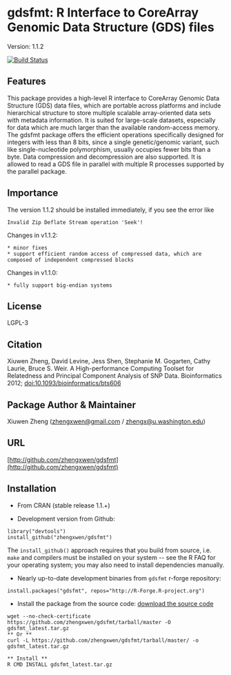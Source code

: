 gdsfmt: R Interface to CoreArray Genomic Data Structure (GDS) files
===

Version: 1.1.2

[![Build Status](https://travis-ci.org/zhengxwen/gdsfmt.png)](https://travis-ci.org/zhengxwen/gdsfmt)


## Features

This package provides a high-level R interface to CoreArray Genomic Data Structure (GDS) data files, which are portable across platforms and include hierarchical structure to store multiple scalable array-oriented data sets with metadata information. It is suited for large-scale datasets, especially for data which are much larger than the available random-access memory. The gdsfmt package offers the efficient operations specifically designed for integers with less than 8 bits, since a single genetic/genomic variant, such like single-nucleotide polymorphism, usually occupies fewer bits than a byte. Data compression and decompression are also supported. It is allowed to read a GDS file in parallel with multiple R processes supported by the parallel package.


## Importance

The version 1.1.2 should be installed immediately, if you see the error like
```
Invalid Zip Deflate Stream operation 'Seek'!
```

Changes in v1.1.2:

	* minor fixes
	* support efficient random access of compressed data, which are composed of independent compressed blocks

Changes in v1.1.0:

	* fully support big-endian systems



## License

LGPL-3


## Citation

Xiuwen Zheng, David Levine, Jess Shen, Stephanie M. Gogarten, Cathy Laurie, Bruce S. Weir. A High-performance Computing Toolset for Relatedness and Principal Component Analysis of SNP Data. Bioinformatics 2012; [doi:10.1093/bioinformatics/bts606](http://dx.doi.org/10.1093/bioinformatics/bts606)


## Package Author & Maintainer

Xiuwen Zheng ([zhengxwen@gmail.com](zhengxwen@gmail.com) / [zhengx@u.washington.edu](zhengx@u.washington.edu))


## URL

[http://github.com/zhengxwen/gdsfmt](http://github.com/zhengxwen/gdsfmt)


## Installation

* From CRAN (stable release 1.1.+)

* Development version from Github:
```
library("devtools")
install_github("zhengxwen/gdsfmt")
```
The `install_github()` approach requires that you build from source, i.e. `make` and compilers must be installed on your system -- see the R FAQ for your operating system; you may also need to install dependencies manually.

* Nearly up-to-date development binaries from `gdsfmt` r-forge repository:
```
install.packages("gdsfmt", repos="http://R-Forge.R-project.org")
```

* Install the package from the source code:
[download the source code](https://github.com/zhengxwen/gdsfmt/tarball/master)
```
wget --no-check-certificate https://github.com/zhengxwen/gdsfmt/tarball/master -O gdsfmt_latest.tar.gz
** Or **
curl -L https://github.com/zhengxwen/gdsfmt/tarball/master/ -o gdsfmt_latest.tar.gz

** Install **
R CMD INSTALL gdsfmt_latest.tar.gz
```

